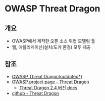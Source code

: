 # OWASP Threat Dragon

## 개요
- OWASP에서 제작한 오픈 소스 위협 모델링 툴
- 웹, 애플리케이션(설치/도커 환경) 모두 제공

## 참조
- [OWASP Threat Dragon(outdated*)](https://threatdragon.github.io/)
- [OWASP project page - Threat Dragon](https://owasp.org/www-project-threat-dragon/)
    - [Threat Dragon 2.4 버전 docs](https://owasp.org/www-project-threat-dragon/docs-2/)
- [github - Threat Dragon](https://github.com/OWASP/threat-dragon)